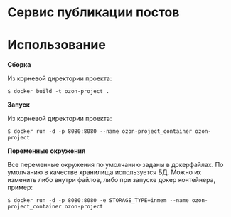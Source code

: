 # Сервис публикации постов

# Использование

**Сборка**

Из корневой директории проекта:

`$ docker build -t ozon-project .`

**Запуск**

Из корневой директории проекта:

`$ docker run -d -p 8080:8080 --name ozon-project_container ozon-project`

**Переменные окружения**

Все переменные окружения по умолчанию заданы в докерфайлах. По умолчанию в качестве хранилища используется БД. Можно их изменить либо внутри файлов, либо при запуске докер контейнера, пример:

`$ docker run -d -p 8080:8080 -e STORAGE_TYPE=inmem --name ozon-project_container ozon-project`